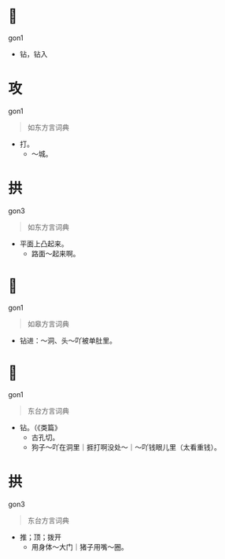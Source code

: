 # 𠞖
gon1
- 钻，钻入

# 攻
gon1
> 如东方言词典
- 打。
  - ～城。

# 拱
gon3
> 如东方言词典
- 平面上凸起来。
  - 路面～起来啊。

# 𠞖
gon1
> 如皋方言词典
- 钻进：～洞、头～吖被单肚里。

# 𠞖
gon1
> 东台方言词典
- 钻。（《类篇》
  - 古孔切。
  - 狗子～吖在洞里｜捱打啊没处～｜～吖钱眼儿里（太看重钱）。

# 拱
gon3
> 东台方言词典
- 推；顶；拨开
  - 用身体～大门｜猪子用嘴～圈。

